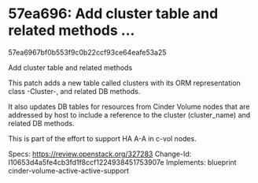 # 57ea696: Add cluster table and related methods … 

57ea6967bf0b553f9c0b22ccf93ce64eafe53a25


Add cluster table and related methods

This patch adds a new table called clusters with its ORM representation
class -Cluster-, and related DB methods.

It also updates DB tables for resources from Cinder Volume nodes that
are addressed by host to include a reference to the cluster
(cluster_name) and related DB methods.

This is part of the effort to support HA A-A in c-vol nodes.

Specs: https://review.openstack.org/327283
Change-Id: I10653d4a5fe4cb3fd1f8ccf1224938451753907e
Implements: blueprint cinder-volume-active-active-support


